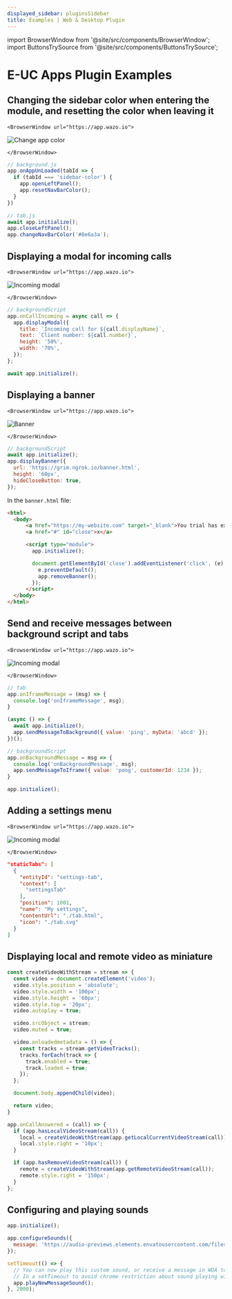 ```yaml
---
displayed_sidebar: pluginsSidebar
title: Examples | Web & Desktop Plugin
---
```


import BrowserWindow from '@site/src/components/BrowserWindow';
import ButtonsTrySource from '@site/src/components/ButtonsTrySource';

# E-UC Apps Plugin Examples

## Changing the sidebar color when entering the module, and resetting the color when leaving it

```mdx-code-block
<BrowserWindow url="https://app.wazo.io">
```
![Change app color](/img/plugins/ui/app/app-example-color.jpg)
```mdx-code-block
</BrowserWindow>
```

```js
// background.js
app.onAppUnLoaded(tabId => {
  if (tabId === 'sidebar-color') {
    app.openLeftPanel();
    app.resetNavBarColor();
  }
})

// tab.js
await app.initialize();
app.closeLeftPanel();
app.changeNavBarColor('#8e6a3a');
```

<ButtonsTrySource
    product="app"
    manifest="https://wazo-communication.github.io/developers.wazo.io/examples/wda/sidebar-color/manifest.json"
    source="https://github.com/wazo-communication/developers.wazo.io/tree/main/static/examples/wda/sidebar-color"
/>

## Displaying a modal for incoming calls

```mdx-code-block
<BrowserWindow url="https://app.wazo.io">
```
![Incoming modal](/img/plugins/ui/app/app-example-modal.jpg)
```mdx-code-block
</BrowserWindow>
```

```js
// backgroundScript
app.onCallIncoming = async call => {
  app.displayModal({
    title: `Incoming call for ${call.displayName}`,
    text: `Client number: ${call.number}`,
    height: '50%',
    width: '70%',
  });
};

await app.initialize();
```

<ButtonsTrySource
    product="app"
    manifest="https://wazo-communication.github.io/developers.wazo.io/examples/wda/incoming-call-modal/manifest.json"
    source="https://github.com/wazo-communication/developers.wazo.io/tree/main/static/examples/wda/incoming-call-modal"
/>

## Displaying a banner

```mdx-code-block
<BrowserWindow url="https://app.wazo.io">
```
![Banner](/img/plugins/ui/app/app-example-banner.png)
```mdx-code-block
</BrowserWindow>
```

```js
// backgroundScript
await app.initialize();
app.displayBanner({
  url: 'https://grim.ngrok.io/banner.html',
  height: '60px',
  hideCloseButton: true,
});

```

In the `banner.html` file:
```html
<html>
  <body>
      <a href="https://my-website.com" target="_blank">You trial has expired</a>
      <a href="#" id="close">x</a>

      <script type="module">
        app.initialize();

        document.getElementById('close').addEventListener('click', (e) => {
          e.preventDefault();
          app.removeBanner();
        });
      </script>
  </body>
</html>
```

## Send and receive messages between background script and tabs

```mdx-code-block
<BrowserWindow url="https://app.wazo.io">
```
![Incoming modal](/img/plugins/ui/app/app-example-background.jpg)
```mdx-code-block
</BrowserWindow>
```

```js
// tab
app.onIframeMessage = (msg) => {
  console.log('onIframeMessage', msg);
}

(async () => {
  await app.initialize();
  app.sendMessageToBackground({ value: 'ping', myData: 'abcd' });
})();

// backgroundScript
app.onBackgroundMessage = msg => {
  console.log('onBackgroundMessage', msg);
  app.sendMessageToIframe({ value: 'pong', customerId: 1234 });
}

app.initialize();
```

<ButtonsTrySource
    product="app"
    manifest="https://wazo-communication.github.io/developers.wazo.io/examples/wda/iframe-bg-messaging/manifest.json"
    source="https://github.com/wazo-communication/developers.wazo.io/tree/main/static/examples/wda/iframe-bg-messaging"
/>

## Adding a settings menu

```mdx-code-block
<BrowserWindow url="https://app.wazo.io">
```
![Incoming modal](/img/plugins/ui/app/app-example-setting.jpg)
```mdx-code-block
</BrowserWindow>
```


```json
"staticTabs": [
  {
    "entityId": "settings-tab",
    "context": [
      "settingsTab"
    ],
    "position": 1001,
    "name": "My settings",
    "contentUrl": "./tab.html",
    "icon": "./tab.svg"
  }
]
```

<ButtonsTrySource
    product="app"
    manifest="https://wazo-communication.github.io/developers.wazo.io/examples/wda/settings-menu/manifest.json"
    source="https://github.com/wazo-communication/developers.wazo.io/tree/main/static/examples/wda/settings-menu"
/>

## Displaying local and remote video as miniature

```js
const createVideoWithStream = stream => {
  const video = document.createElement('video');
  video.style.position = 'absolute';
  video.style.width = '100px';
  video.style.height = '60px';
  video.style.top = '20px';
  video.autoplay = true;

  video.srcObject = stream;
  video.muted = true;

  video.onloadedmetadata = () => {
    const tracks = stream.getVideoTracks();
    tracks.forEach(track => {
      track.enabled = true;
      track.loaded = true;
    });
  };

  document.body.appendChild(video);

  return video;
}

app.onCallAnswered = (call) => {
  if (app.hasLocalVideoStream(call)) {
    local = createVideoWithStream(app.getLocalCurrentVideoStream(call));
    local.style.right = '10px';
  }

  if (app.hasRemoveVideoStream(call)) {
    remote = createVideoWithStream(app.getRemoteVideoStream(call));
    remote.style.right = '150px';
  }
};
```

<ButtonsTrySource
    product="app"
    manifest="https://wazo-communication.github.io/developers.wazo.io/examples/wda/video-pip/manifest.json"
    source="https://github.com/wazo-communication/developers.wazo.io/tree/main/static/examples/wda/video-pip"
/>

## Configuring and playing sounds

```js
app.initialize();

app.configureSounds({
  message: 'https://audio-previews.elements.envatousercontent.com/files/156322809/preview.mp3'
});

setTimeout(() => {
  // You can now play this custom sound, or receive a message in WDA to hear this sound.
  // In a setTimeout to avoid chrome restriction about sound playing without user interaction: https://developer.chrome.com/blog/autoplay
  app.playNewMessageSound();
}, 2000);
```

<ButtonsTrySource
    product="app"
    manifest="https://wazo-communication.github.io/developers.wazo.io/examples/wda/configure-sounds/manifest.json"
    source="https://github.com/wazo-communication/developers.wazo.io/tree/main/static/examples/wda/configure-sounds"
/>
